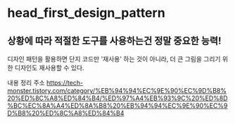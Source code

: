 # head_first_design_pattern


## 상황에 따라 적절한 도구를 사용하는건 정말 중요한 능력!
디자인 패턴을 활용하면 단지 코드만 '재사용' 하는 것이 아니라, 더 큰 그림을 그리기 위한 디자인도 재사용할 수 있다.

내용 정리 주소
https://tech-monster.tistory.com/category/%EB%94%94%EC%9E%90%EC%9D%B8%20%ED%8C%A8%ED%84%B4/%ED%97%A4%EB%93%9C%20%ED%8D%BC%EC%8A%A4%ED%8A%B8%20%EB%94%94%EC%9E%90%EC%9D%B8%20%ED%8C%A8%ED%84%B4

